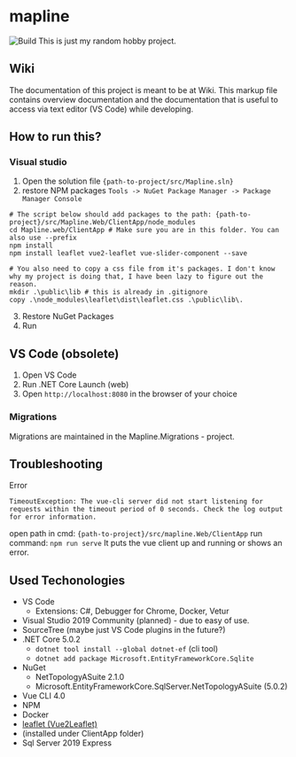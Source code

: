 # mapline
![Build](https://github.com/saku-kaarakainen/mapline/workflows/main/badge.svg)
This is just my random hobby project. 


 ## Wiki
 The documentation of this project is meant to be at Wiki. This markup file contains overview documentation and the documentation that is useful to access via text editor (VS Code) while developing.

## How to run this?
### Visual studio
1. Open the solution file `{path-to-project/src/Mapline.sln}`
2. restore NPM packages `Tools -> NuGet Package Manager -> Package Manager Console`
```batch
# The script below should add packages to the path: {path-to-project}/src/Mapline.Web/ClientApp/node_modules
cd Mapline.web/ClientApp # Make sure you are in this folder. You can also use --prefix
npm install
npm install leaflet vue2-leaflet vue-slider-component --save

# You also need to copy a css file from it's packages. I don't know why my project is doing that, I have been lazy to figure out the reason.
mkdir .\public\lib # this is already in .gitignore
copy .\node_modules\leaflet\dist\leaflet.css .\public\lib\.
```
3. Restore NuGet Packages
4. Run

## VS Code (obsolete)
 1. Open VS Code
 2. Run .NET Core Launch (web)
 3. Open `http://localhost:8080` in the browser of your choice 

### Migrations
Migrations are maintained in the Mapline.Migrations - project.

## Troubleshooting
Error
```
TimeoutException: The vue-cli server did not start listening for requests within the timeout period of 0 seconds. Check the log output for error information.
```
open path in cmd: `{path-to-project}/src/mapline.Web/ClientApp`
run command: `npm run serve`
It puts the vue client up and running or shows an error.

## Used Techonologies
 - VS Code
     - Extensions: C#, Debugger for Chrome, Docker, Vetur
 - Visual Studio 2019 Community (planned) - due to easy of use.
 - SourceTree (maybe just VS Code plugins in the future?)
 - .NET Core 5.0.2
     - `dotnet tool install --global dotnet-ef` (cli tool)
     - `dotnet add package Microsoft.EntityFrameworkCore.Sqlite`
 - NuGet
     - NetTopologyASuite 2.1.0
     - Microsoft.EntityFrameworkCore.SqlServer.NetTopologyASuite (5.0.2)
 - Vue CLI 4.0
 - NPM
 - Docker
 - [leaflet (Vue2Leaflet)](https://github.com/vue-leaflet/Vue2Leaflet)
 - (installed under ClientApp folder)
 - Sql Server 2019 Express